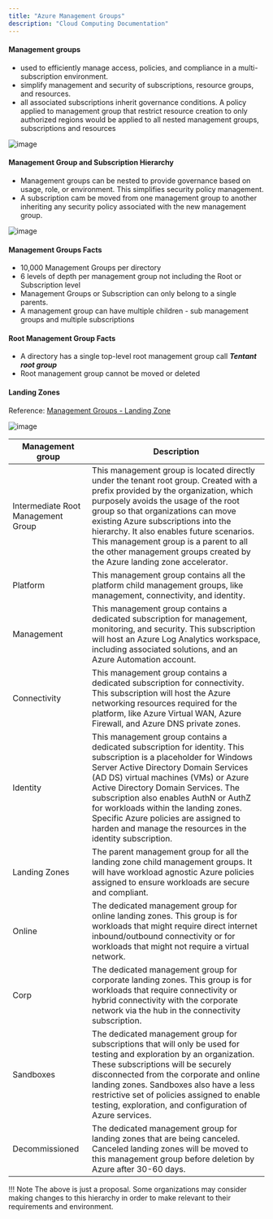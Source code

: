 ```yaml
---
title: "Azure Management Groups"
description: "Cloud Computing Documentation"
---
```


#### Management groups
- used to efficiently manage access, policies, and compliance in a multi-subscription environment. 
- simplify management and security of subscriptions, resource groups, and resources.
- all associated subscriptions inherit governance conditions.
    A policy applied to management group that restrict resource creation to only authorized regions would be applied to all nested management groups,
    subscriptions and resources

![image](https://user-images.githubusercontent.com/40032360/196037187-4fccd9ac-1e13-4a01-9f21-50fa311ff7cd.png)

#### Management Group and Subscription Hierarchy
- Management groups can be nested to provide governance based on usage, role, or environment. This simplifies security policy management.
- A subscription cam be moved from one management group to another inheriting any security policy associated with the new management group.

![image](https://user-images.githubusercontent.com/40032360/196039582-c9026de9-9220-4155-aee1-1a9235869910.png)


#### Management Groups Facts
- 10,000 Management Groups per directory
- 6 levels of depth per management group not including the Root or Subscription level
- Management Groups or Subscription can only belong to a single parents.
- A management group can have multiple children - sub management groups and multiple subscriptions

#### Root Management Group Facts
- A directory has a single top-level root management group call ***Tentant root group***
- Root management group cannot be moved or deleted

#### Landing Zones
Reference: [Management Groups - Landing Zone](https://learn.microsoft.com/en-us/azure/cloud-adoption-framework/ready/landing-zone/design-area/resource-org-management-groups)

![image](https://user-images.githubusercontent.com/40032360/196042025-5d57b22e-6ea2-4474-9ba0-8ce83fcf33de.png)

Management group|Description
----------------|-----------
Intermediate Root Management Group|This management group is located directly under the tenant root group. Created with a prefix provided by the organization, which purposely avoids the usage of the root group so that organizations can move existing Azure subscriptions into the hierarchy. It also enables future scenarios. This management group is a parent to all the other management groups created by the Azure landing zone accelerator.
Platform|This management group contains all the platform child management groups, like management, connectivity, and identity.
Management|This management group contains a dedicated subscription for management, monitoring, and security. This subscription will host an Azure Log Analytics workspace, including associated solutions, and an Azure Automation account.
Connectivity|This management group contains a dedicated subscription for connectivity. This subscription will host the Azure networking resources required for the platform, like Azure Virtual WAN, Azure Firewall, and Azure DNS private zones.
Identity|This management group contains a dedicated subscription for identity. This subscription is a placeholder for Windows Server Active Directory Domain Services (AD DS) virtual machines (VMs) or Azure Active Directory Domain Services. The subscription also enables AuthN or AuthZ for workloads within the landing zones. Specific Azure policies are assigned to harden and manage the resources in the identity subscription.
Landing Zones|The parent management group for all the landing zone child management groups. It will have workload agnostic Azure policies assigned to ensure workloads are secure and compliant.
Online|The dedicated management group for online landing zones. This group is for workloads that might require direct internet inbound/outbound connectivity or for workloads that might not require a virtual network.
Corp|The dedicated management group for corporate landing zones. This group is for workloads that require connectivity or hybrid connectivity with the corporate network via the hub in the connectivity subscription.
Sandboxes|The dedicated management group for subscriptions that will only be used for testing and exploration by an organization. These subscriptions will be securely disconnected from the corporate and online landing zones. Sandboxes also have a less restrictive set of policies assigned to enable testing, exploration, and configuration of Azure services.
Decommissioned|The dedicated management group for landing zones that are being canceled. Canceled landing zones will be moved to this management group before deletion by Azure after 30-60 days.

!!! Note
    The above is just a proposal. Some organizations may consider making changes to this hierarchy in order to make relevant to their requirements and environment.
    
 
